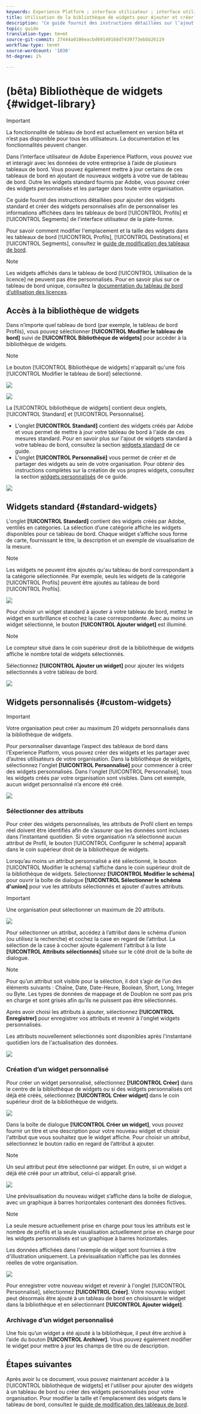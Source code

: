 ```yaml
---
keywords: Experience Platform ; interface utilisateur ; interface utilisateur ; tableaux de bord ; tableau de bord ; profils ; segments ; destinations ; utilisation de la licence
title: Utilisation de la bibliothèque de widgets pour Ajouter et créer des widgets de Tableau de bord
description: 'Ce guide fournit des instructions détaillées sur l’ajout de widgets standard et la création de widgets personnalisés pour la visualisation des données de tableau de bord dans Adobe Experience Platform. '
topic: guide
translation-type: tm+mt
source-git-commit: 27444a0106eacbd69149168d7439773ebbb26119
workflow-type: tm+mt
source-wordcount: '1030'
ht-degree: 1%

---
```



# (bêta) Bibliothèque de widgets {#widget-library}

>[!IMPORTANT]
>
>La fonctionnalité de tableau de bord est actuellement en version bêta et n’est pas disponible pour tous les utilisateurs. La documentation et les fonctionnalités peuvent changer.

Dans l’interface utilisateur de Adobe Experience Platform, vous pouvez vue et interagir avec les données de votre entreprise à l’aide de plusieurs tableaux de bord. Vous pouvez également mettre à jour certains de ces tableaux de bord en ajoutant de nouveaux widgets à votre vue de tableau de bord. Outre les widgets standard fournis par Adobe, vous pouvez créer des widgets personnalisés et les partager dans toute votre organisation.

Ce guide fournit des instructions détaillées pour ajouter des widgets standard et créer des widgets personnalisés afin de personnaliser les informations affichées dans les tableaux de bord [!UICONTROL Profils] et [!UICONTROL Segments] de l&#39;interface utilisateur de la plate-forme.

Pour savoir comment modifier l&#39;emplacement et la taille des widgets dans les tableaux de bord [!UICONTROL Profils], [!UICONTROL Destinations] et [!UICONTROL Segments], consultez le [guide de modification des tableaux de bord](modify.md).

>[!NOTE]
>
>Les widgets affichés dans le tableau de bord [!UICONTROL Utilisation de la licence] ne peuvent pas être personnalisés. Pour en savoir plus sur ce tableau de bord unique, consultez la [documentation du tableau de bord d’utilisation des licences](guides/license-usage.md).

## Accès à la bibliothèque de widgets

Dans n’importe quel tableau de bord (par exemple, le tableau de bord Profils), vous pouvez sélectionner **[!UICONTROL Modifier le tableau de bord]** suivi de **[!UICONTROL Bibliothèque de widgets]** pour accéder à la bibliothèque de widgets.

>[!NOTE]
>
>Le bouton [!UICONTROL Bibliothèque de widgets] n&#39;apparaît qu&#39;une fois [!UICONTROL Modifier le tableau de bord] sélectionné.

![](images/customization/modify-dashboard.png)

![](images/customization/widget-library-button.png)

La [!UICONTROL bibliothèque de widgets] contient deux onglets, [!UICONTROL Standard] et [!UICONTROL Personnalisé].

* L&#39;onglet **[!UICONTROL Standard]** contient des widgets créés par Adobe et vous permet de mettre à jour votre tableau de bord à l&#39;aide de ces mesures standard. Pour en savoir plus sur l&#39;ajout de widgets standard à votre tableau de bord, consultez la section [widgets standard](#standard-widgets) de ce guide.
* L&#39;onglet **[!UICONTROL Personnalisé]** vous permet de créer et de partager des widgets au sein de votre organisation. Pour obtenir des instructions complètes sur la création de vos propres widgets, consultez la section [widgets personnalisés](#custom-widgets) de ce guide.

![](images/customization/widget-library.png)

## Widgets standard {#standard-widgets}

L&#39;onglet **[!UICONTROL Standard]** contient des widgets créés par Adobe, ventilés en catégories. La sélection d’une catégorie affiche les widgets disponibles pour ce tableau de bord. Chaque widget s’affiche sous forme de carte, fournissant le titre, la description et un exemple de visualisation de la mesure.

>[!NOTE]
>
>Les widgets ne peuvent être ajoutés qu&#39;au tableau de bord correspondant à la catégorie sélectionnée. Par exemple, seuls les widgets de la catégorie [!UICONTROL Profils] peuvent être ajoutés au tableau de bord [!UICONTROL Profils].

![](images/customization/standard-widgets.png)

Pour choisir un widget standard à ajouter à votre tableau de bord, mettez le widget en surbrillance et cochez la case correspondante. Avec au moins un widget sélectionné, le bouton **[!UICONTROL Ajouter widget]** est illuminé.

>[!NOTE]
>
>Le compteur situé dans le coin supérieur droit de la bibliothèque de widgets affiche le nombre total de widgets sélectionnés.

Sélectionnez **[!UICONTROL Ajouter un widget]** pour ajouter les widgets sélectionnés à votre tableau de bord.

![](images/customization/add-widget.png)

## Widgets personnalisés {#custom-widgets}

>[!IMPORTANT]
>
>Votre organisation peut créer au maximum 20 widgets personnalisés dans la bibliothèque de widgets.

Pour personnaliser davantage l’aspect des tableaux de bord dans l’Experience Platform, vous pouvez créer des widgets et les partager avec d’autres utilisateurs de votre organisation. Dans la bibliothèque de widgets, sélectionnez l&#39;onglet **[!UICONTROL Personnalisé]** pour commencer à créer des widgets personnalisés. Dans l&#39;onglet [!UICONTROL Personnalisé], tous les widgets créés par votre organisation sont visibles. Dans cet exemple, aucun widget personnalisé n’a encore été créé.

![](images/customization/custom-widgets.png)

### Sélectionner des attributs

Pour créer des widgets personnalisés, les attributs de Profil client en temps réel doivent être identifiés afin de s’assurer que les données sont incluses dans l’instantané quotidien. Si votre organisation n’a sélectionné aucun attribut de Profil, le bouton [!UICONTROL Configurer le schéma] apparaît dans le coin supérieur droit de la bibliothèque de widgets.

Lorsqu’au moins un attribut personnalisé a été sélectionné, le bouton [!UICONTROL Modifier le schéma] s’affiche dans le coin supérieur droit de la bibliothèque de widgets. Sélectionnez **[!UICONTROL Modifier le schéma]** pour ouvrir la boîte de dialogue **[!UICONTROL Sélectionner le schéma d&#39;union]** pour vue les attributs sélectionnés et ajouter d&#39;autres attributs.

>[!IMPORTANT]
>
>Une organisation peut sélectionner un maximum de 20 attributs.

![](images/customization/edit-schema.png)

Pour sélectionner un attribut, accédez à l’attribut dans le schéma d’union (ou utilisez la recherche) et cochez la case en regard de l’attribut. La sélection de la case à cocher ajoute également l&#39;attribut à la liste **[!UICONTROL Attributs sélectionnés]** située sur le côté droit de la boîte de dialogue.

>[!NOTE]
>
>Pour qu’un attribut soit visible pour la sélection, il doit s’agir de l’un des éléments suivants : Chaîne, Date, Date-Heure, Boolean, Short, Long, Integer ou Byte. Les types de données de mappage et de Doublon ne sont pas pris en charge et sont grisés afin qu’ils ne puissent pas être sélectionnés.

Après avoir choisi les attributs à ajouter, sélectionnez **[!UICONTROL Enregistrer]** pour enregistrer vos attributs et revenir à l&#39;onglet widgets personnalisés.

Les attributs nouvellement sélectionnés sont disponibles après l&#39;instantané quotidien lors de l&#39;actualisation des données.

![](images/customization/select-attribute.png)

### Création d’un widget personnalisé

Pour créer un widget personnalisé, sélectionnez **[!UICONTROL Créer]** dans le centre de la bibliothèque de widgets ou si des widgets personnalisés ont déjà été créés, sélectionnez **[!UICONTROL Créer widget]** dans le coin supérieur droit de la bibliothèque de widgets.

![](images/customization/create-widget.png)

Dans la boîte de dialogue **[!UICONTROL Créer un widget]**, vous pouvez fournir un titre et une description pour votre nouveau widget et choisir l&#39;attribut que vous souhaitez que le widget affiche. Pour choisir un attribut, sélectionnez le bouton radio en regard de l’attribut à ajouter.

>[!NOTE]
>
>Un seul attribut peut être sélectionné par widget. En outre, si un widget a déjà été créé pour un attribut, celui-ci apparaît grisé.

![](images/customization/create-widget-dialog.png)

Une prévisualisation du nouveau widget s’affiche dans la boîte de dialogue, avec un graphique à barres horizontales contenant des données fictives.

>[!NOTE]
>
>La seule mesure actuellement prise en charge pour tous les attributs est le nombre de profils et la seule visualisation actuellement prise en charge pour les widgets personnalisés est un graphique à barres horizontales.
>
>Les données affichées dans l&#39;exemple de widget sont fournies à titre d&#39;illustration uniquement. La prévisualisation n’affiche pas les données réelles de votre organisation.

![](images/customization/create-widget-select-attribute.png)

Pour enregistrer votre nouveau widget et revenir à l&#39;onglet [!UICONTROL Personnalisé], sélectionnez **[!UICONTROL Créer]**. Votre nouveau widget peut désormais être ajouté à un tableau de bord en choisissant le widget dans la bibliothèque et en sélectionnant **[!UICONTROL Ajouter widget]**.

### Archivage d’un widget personnalisé

Une fois qu’un widget a été ajouté à la bibliothèque, il peut être archivé à l’aide du bouton **[!UICONTROL Archiver]**. Vous pouvez également modifier le widget pour mettre à jour les champs de titre ou de description.

## Étapes suivantes

Après avoir lu ce document, vous pouvez maintenant accéder à la [!UICONTROL bibliothèque de widgets] et l&#39;utiliser pour ajouter des widgets à un tableau de bord ou créer des widgets personnalisés pour votre organisation. Pour modifier la taille et l&#39;emplacement des widgets dans le tableau de bord, consultez le [guide de modification des tableaux de bord](modify.md).